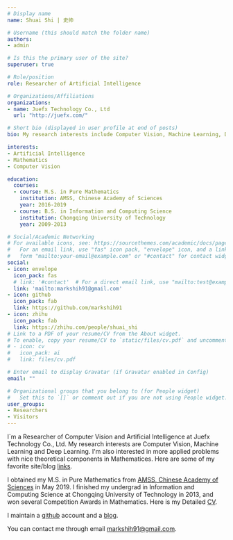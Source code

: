 ```yaml
---
# Display name
name: Shuai Shi | 史帅

# Username (this should match the folder name)
authors:
- admin

# Is this the primary user of the site?
superuser: true

# Role/position
role: Researcher of Artificial Intelligence

# Organizations/Affiliations
organizations:
- name: Juefx Technology Co., Ltd
  url: "http://juefx.com/"

# Short bio (displayed in user profile at end of posts)
bio: My research interests include Computer Vision, Machine Learning, Deep Learning and Mathematics.

interests:
- Artificial Intelligence
- Mathematics
- Computer Vision

education:
  courses:
  - course: M.S. in Pure Mathematics
    institution: AMSS, Chinese Academy of Sciences
    year: 2016-2019
  - course: B.S. in Information and Computing Science
    institution: Chongqing University of Technology
    year: 2009-2013

# Social/Academic Networking
# For available icons, see: https://sourcethemes.com/academic/docs/page-builder/#icons
#   For an email link, use "fas" icon pack, "envelope" icon, and a link in the
#   form "mailto:your-email@example.com" or "#contact" for contact widget.
social:
- icon: envelope
  icon_pack: fas
  # link: '#contact'  # For a direct email link, use "mailto:test@example.org".
  link: 'mailto:markshih91@gmail.com'
- icon: github
  icon_pack: fab
  link: https://github.com/markshih91
- icon: zhihu
  icon_pack: fab
  link: https://zhihu.com/people/shuai_shi
# Link to a PDF of your resume/CV from the About widget.
# To enable, copy your resume/CV to `static/files/cv.pdf` and uncomment the lines below.
# - icon: cv
#   icon_pack: ai
#   link: files/cv.pdf

# Enter email to display Gravatar (if Gravatar enabled in Config)
email: ""

# Organizational groups that you belong to (for People widget)
#   Set this to `[]` or comment out if you are not using People widget.
user_groups:
- Researchers
- Visitors
---
```


I`m a Researcher of Computer Vision and Artificial Intelligence at Juefx Technology Co., Ltd. My research interests are Computer Vision, Machine Learning and Deep Learning. I'm also interested in more applied problems with nice theoretical components in Mathematices. Here are some of my favorite site/blog [links](/links).

I obtained my M.S. in Pure Mathematics from [AMSS, Chinese Academy of Sciences](http://www.amss.ac.cn/) in May 2019. I finished my undergrad in Information and Computing Science at Chongqing University of Technology in 2013, and won several Competition Awards in Mathematics. Here is my Detailed [CV](files/cv.pdf).

I maintain a [github](https://github.com/markshih91) account and a [blog](/post).

You can contact me through email markshih91@gmail.com.